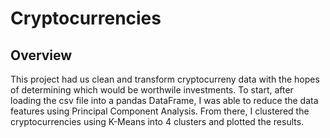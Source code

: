 # Cryptocurrencies
## Overview
This project had us clean and transform cryptocurreny data with the hopes of determining which would be worthwile investments. To start, after loading the csv file into a pandas DataFrame, I was able to reduce the data features using Principal Component Analysis. From there, I clustered the cryptocurrencies using K-Means into 4 clusters and plotted the results. 